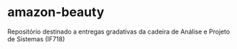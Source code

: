 # amazon-beauty
Repositório destinado a entregas gradativas da cadeira de Análise e Projeto de Sistemas (IF718)
